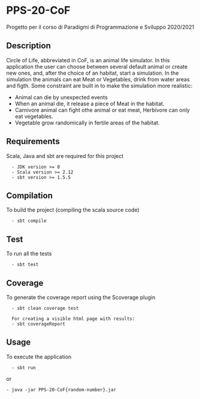 # PPS-20-CoF
Progetto per il corso di Paradigmi di Programmazione e Sviluppo 2020/2021

## Description
Circle of Life, abbreviated in CoF, is an animal life simulator. In this application the user can choose between several default animal or create new ones, and, after the choice of an habitat, start a simulation. In the simulation the animals can eat Meat or Vegetables, drink from water areas and figth. Some constraint are built in to make the simulation more realistic:
  - Animal can die by unexpected events
  - When an animal die, it release a piece of Meat in the habitat.
  - Carnivore animal can fight othe animal or eat meat, Herbivore can only eat vegetables.
  - Vegetable grow randomically in fertile areas of the habitat.

## Requirements
Scala, Java and sbt are required for this project
``` shell
  - JDK version >= 8
  - Scala version >= 2.12
  - sbt version >= 1.5.5
```
## Compilation
To build the project (compiling the scala source code)
``` shell
  - sbt compile
```
## Test
To run all the tests
``` shell
  - sbt test
``` 
## Coverage
To generate the coverage report using the Scoverage plugin
``` shell
  - sbt clean coverage test
``` 
``` shell
  For creating a visible html page with results:
  - sbt coverageReport
```
## Usage
To execute the application
``` shell
  - sbt run
``` 
  or
  ``` shell
  - java -jar PPS-20-CoF{random-number}.jar
```
